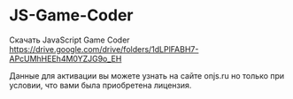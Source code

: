 # JS-Game-Coder
Скачать JavaScript Game Coder
https://drive.google.com/drive/folders/1dLPlFABH7-APcUMhHEEh4M0YZJG9o_EH

Данные для активации вы можете узнать на сайте onjs.ru но только при условии, что вами была приобретена лицензия.
